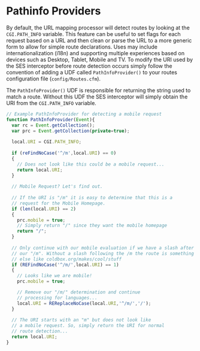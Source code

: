 # Pathinfo Providers

By default, the URL mapping processor will detect routes by looking at the `CGI.PATH_INFO` variable. This feature can be useful to set flags for each request based on a URL and then clean or parse the URL to a more generic form to allow for simple route declarations. Uses may include internationalization (i18n) and supporting multiple experiences based on devices such as Desktop, Tablet, Mobile and TV. To modify the URI used by the SES interceptor before route detection occurs simply follow the convention of adding a UDF called `PathInfoProvider()` to your routes configuration file (`config/Routes.cfm`).

The `PathInfoProvider()` UDF is responsible for returning the string used to match a route. Without this UDF the SES interceptor will simply obtain the URI from the `CGI.PATH_INFO` variable. 

```js
// Example PathInfoProvider for detecting a mobile request
function PathInfoProvider(Event){
  var rc = Event.getCollection();
  var prc = Event.getCollection(private=true);
  
  local.URI = CGI.PATH_INFO;
  
  if (reFindNoCase('^/m',local.URI) == 0)
  {
    // Does not look like this could be a mobile request...
    return local.URI;
  }
  
  // Mobile Request? Let's find out.
  
  // If the URI is "/m" it is easy to determine that this is a
  // request for the Mobile Homepage.
  if (len(local.URI) == 2)
  {
    prc.mobile = true;
    // Simply return "/" since they want the mobile homepage
    return "/";
  }
  
  // Only continue with our mobile evaluation if we have a slash after
  // our "/m". Without a slash following the /m the route is something
  // else like coldbox.org/makes/cool/stuff
  if (REFindNoCase('^/m/',local.URI) == 1)
  {
    // Looks like we are mobile!
    prc.mobile = true;

    // Remove our "/m/" determination and continue
    // processing for languages...
    local.URI = REReplaceNoCase(local.URI,'^/m/','/');
  }
  
  // The URI starts with an "m" but does not look like
  // a mobile request. So, simply return the URI for normal
  // route detection...
  return local.URI;
} 
```

